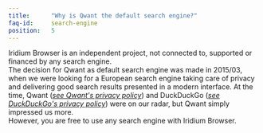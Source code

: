 ```yaml
---
title:		"Why is Qwant the default search engine?"
faq-id:		search-engine
position:	5
---
```

Iridium Browser is an independent project, not connected to, supported or financed by any search engine.   
The decision for Qwant as default search engine was made in 2015/03, when we were looking for a European search 
engine taking care of privacy and delivering good search results presented in a modern interface. 
At the time, Qwant (*[see Qwant's privacy policy](https://about.qwant.com/legal/privacy/ "see Qwant's privacy policy")*) 
and DuckDuckGo (*[see DuckDuckGo's privacy policy](https://duckduckgo.com/privacy "see DuckDuckGo's privacy policy")*) 
were on our radar, but Qwant simply impressed us more.     
However, you are free to use any search engine with Iridium Browser.